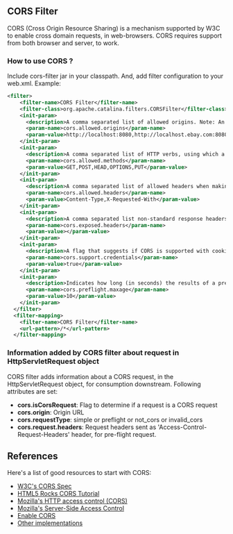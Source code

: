 ## CORS Filter

CORS (Cross Origin Resource Sharing) is a mechanism supported by W3C to enable cross domain requests, in web-browsers. CORS requires support from both browser and server, to work.

### How to use CORS ?
Include cors-filter jar in your classpath. And, add filter configuration to your web.xml. Example:
```xml
<filter>
    <filter-name>CORS Filter</filter-name>
    <filter-class>org.apache.catalina.filters.CORSFilter</filter-class>
    <init-param>
      <description>A comma separated list of allowed origins. Note: An '*' cannot be used for an allowed origin when using credentials.</description>
      <param-name>cors.allowed.origins</param-name>
      <param-value>http://localhost:8080,http://localhost.ebay.com:8080</param-value>
    </init-param>
    <init-param>
      <description>A comma separated list of HTTP verbs, using which a CORS request can be made.</description>
      <param-name>cors.allowed.methods</param-name>
      <param-value>GET,POST,HEAD,OPTIONS,PUT</param-value>
    </init-param>
    <init-param>
      <description>A comma separated list of allowed headers when making a non simple CORS request.</description>
      <param-name>cors.allowed.headers</param-name>
      <param-value>Content-Type,X-Requested-With</param-value>
    </init-param>
    <init-param>
      <description>A comma separated list non-standard response headers that will be exposed to XHR2 object.</description>
      <param-name>cors.exposed.headers</param-name>
      <param-value></param-value>
    </init-param>
    <init-param>
      <description>A flag that suggests if CORS is supported with cookies</description>
      <param-name>cors.support.credentials</param-name>
      <param-value>true</param-value>
    </init-param>
    <init-param>
      <description>Indicates how long (in seconds) the results of a preflight request can be cached in a preflight result cache.</description>
      <param-name>cors.preflight.maxage</param-name>
      <param-value>10</param-value>
    </init-param>
  </filter>
  <filter-mapping>
    <filter-name>CORS Filter</filter-name>
    <url-pattern>/*</url-pattern>
  </filter-mapping>
```

### Information added by CORS filter about request in HttpServletRequest object
CORS filter adds information about a CORS request, in the HttpServletRequest object, for consumption downstream. Following attributes are set:

* **cors.isCorsRequest**: Flag to determine if a request is a CORS request
* **cors.origin**: Origin URL
* **cors.requestType**: simple or preflight or not_cors or invalid_cors
* **cors.request.headers**: Request headers sent as 'Access-Control-Request-Headers' header, for pre-flight request.

## References
Here's a list of good resources to start with CORS:

* [W3C's CORS Spec](http://www.w3.org/TR/cors/)
* [HTML5 Rocks CORS Tutorial](http://www.html5rocks.com/en/tutorials/cors/)
* [Mozilla's HTTP access control (CORS)](https://developer.mozilla.org/en-US/docs/HTTP/Access_control_CORS)
* [Mozilla's Server-Side Access Control](https://developer.mozilla.org/en-US/docs/Server-Side_Access_Control)
* [Enable CORS](http://enable-cors.org)
* [Other implementations](http://software.dzhuvinov.com/cors-filter.html)
